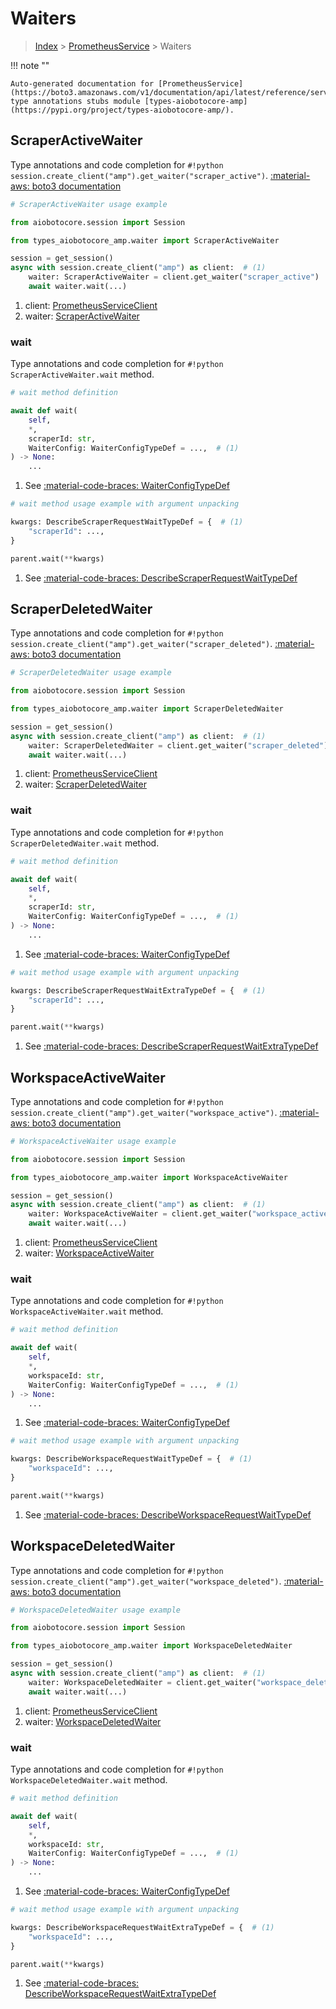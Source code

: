 # Waiters

> [Index](../README.md) > [PrometheusService](./README.md) > Waiters

!!! note ""

    Auto-generated documentation for [PrometheusService](https://boto3.amazonaws.com/v1/documentation/api/latest/reference/services/amp.html#prometheusservice)
    type annotations stubs module [types-aiobotocore-amp](https://pypi.org/project/types-aiobotocore-amp/).

## ScraperActiveWaiter

Type annotations and code completion for `#!python session.create_client("amp").get_waiter("scraper_active")`.
[:material-aws: boto3 documentation](https://boto3.amazonaws.com/v1/documentation/api/latest/reference/services/amp/waiter/ScraperActive.html#PrometheusService.Waiter.ScraperActive)

```python
# ScraperActiveWaiter usage example

from aiobotocore.session import Session

from types_aiobotocore_amp.waiter import ScraperActiveWaiter

session = get_session()
async with session.create_client("amp") as client:  # (1)
    waiter: ScraperActiveWaiter = client.get_waiter("scraper_active")  # (2)
    await waiter.wait(...)
```

1. client: [PrometheusServiceClient](./client.md)
2. waiter: [ScraperActiveWaiter](./waiters.md#scraperactivewaiter)


### wait

Type annotations and code completion for `#!python ScraperActiveWaiter.wait` method.

```python
# wait method definition

await def wait(
    self,
    *,
    scraperId: str,
    WaiterConfig: WaiterConfigTypeDef = ...,  # (1)
) -> None:
    ...
```

1. See [:material-code-braces: WaiterConfigTypeDef](./type_defs.md#waiterconfigtypedef)


```python
# wait method usage example with argument unpacking

kwargs: DescribeScraperRequestWaitTypeDef = {  # (1)
    "scraperId": ...,
}

parent.wait(**kwargs)
```

1. See [:material-code-braces: DescribeScraperRequestWaitTypeDef](./type_defs.md#describescraperrequestwaittypedef)
## ScraperDeletedWaiter

Type annotations and code completion for `#!python session.create_client("amp").get_waiter("scraper_deleted")`.
[:material-aws: boto3 documentation](https://boto3.amazonaws.com/v1/documentation/api/latest/reference/services/amp/waiter/ScraperDeleted.html#PrometheusService.Waiter.ScraperDeleted)

```python
# ScraperDeletedWaiter usage example

from aiobotocore.session import Session

from types_aiobotocore_amp.waiter import ScraperDeletedWaiter

session = get_session()
async with session.create_client("amp") as client:  # (1)
    waiter: ScraperDeletedWaiter = client.get_waiter("scraper_deleted")  # (2)
    await waiter.wait(...)
```

1. client: [PrometheusServiceClient](./client.md)
2. waiter: [ScraperDeletedWaiter](./waiters.md#scraperdeletedwaiter)


### wait

Type annotations and code completion for `#!python ScraperDeletedWaiter.wait` method.

```python
# wait method definition

await def wait(
    self,
    *,
    scraperId: str,
    WaiterConfig: WaiterConfigTypeDef = ...,  # (1)
) -> None:
    ...
```

1. See [:material-code-braces: WaiterConfigTypeDef](./type_defs.md#waiterconfigtypedef)


```python
# wait method usage example with argument unpacking

kwargs: DescribeScraperRequestWaitExtraTypeDef = {  # (1)
    "scraperId": ...,
}

parent.wait(**kwargs)
```

1. See [:material-code-braces: DescribeScraperRequestWaitExtraTypeDef](./type_defs.md#describescraperrequestwaitextratypedef)
## WorkspaceActiveWaiter

Type annotations and code completion for `#!python session.create_client("amp").get_waiter("workspace_active")`.
[:material-aws: boto3 documentation](https://boto3.amazonaws.com/v1/documentation/api/latest/reference/services/amp/waiter/WorkspaceActive.html#PrometheusService.Waiter.WorkspaceActive)

```python
# WorkspaceActiveWaiter usage example

from aiobotocore.session import Session

from types_aiobotocore_amp.waiter import WorkspaceActiveWaiter

session = get_session()
async with session.create_client("amp") as client:  # (1)
    waiter: WorkspaceActiveWaiter = client.get_waiter("workspace_active")  # (2)
    await waiter.wait(...)
```

1. client: [PrometheusServiceClient](./client.md)
2. waiter: [WorkspaceActiveWaiter](./waiters.md#workspaceactivewaiter)


### wait

Type annotations and code completion for `#!python WorkspaceActiveWaiter.wait` method.

```python
# wait method definition

await def wait(
    self,
    *,
    workspaceId: str,
    WaiterConfig: WaiterConfigTypeDef = ...,  # (1)
) -> None:
    ...
```

1. See [:material-code-braces: WaiterConfigTypeDef](./type_defs.md#waiterconfigtypedef)


```python
# wait method usage example with argument unpacking

kwargs: DescribeWorkspaceRequestWaitTypeDef = {  # (1)
    "workspaceId": ...,
}

parent.wait(**kwargs)
```

1. See [:material-code-braces: DescribeWorkspaceRequestWaitTypeDef](./type_defs.md#describeworkspacerequestwaittypedef)
## WorkspaceDeletedWaiter

Type annotations and code completion for `#!python session.create_client("amp").get_waiter("workspace_deleted")`.
[:material-aws: boto3 documentation](https://boto3.amazonaws.com/v1/documentation/api/latest/reference/services/amp/waiter/WorkspaceDeleted.html#PrometheusService.Waiter.WorkspaceDeleted)

```python
# WorkspaceDeletedWaiter usage example

from aiobotocore.session import Session

from types_aiobotocore_amp.waiter import WorkspaceDeletedWaiter

session = get_session()
async with session.create_client("amp") as client:  # (1)
    waiter: WorkspaceDeletedWaiter = client.get_waiter("workspace_deleted")  # (2)
    await waiter.wait(...)
```

1. client: [PrometheusServiceClient](./client.md)
2. waiter: [WorkspaceDeletedWaiter](./waiters.md#workspacedeletedwaiter)


### wait

Type annotations and code completion for `#!python WorkspaceDeletedWaiter.wait` method.

```python
# wait method definition

await def wait(
    self,
    *,
    workspaceId: str,
    WaiterConfig: WaiterConfigTypeDef = ...,  # (1)
) -> None:
    ...
```

1. See [:material-code-braces: WaiterConfigTypeDef](./type_defs.md#waiterconfigtypedef)


```python
# wait method usage example with argument unpacking

kwargs: DescribeWorkspaceRequestWaitExtraTypeDef = {  # (1)
    "workspaceId": ...,
}

parent.wait(**kwargs)
```

1. See [:material-code-braces: DescribeWorkspaceRequestWaitExtraTypeDef](./type_defs.md#describeworkspacerequestwaitextratypedef)
